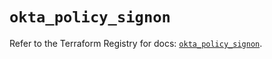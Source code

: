 # `okta_policy_signon`

Refer to the Terraform Registry for docs: [`okta_policy_signon`](https://registry.terraform.io/providers/okta/okta/4.7.0/docs/resources/policy_signon).
